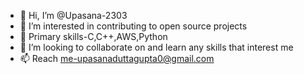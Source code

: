 - 👋 Hi, I’m @Upasana-2303
- 👀 I’m interested in contributing to open source projects
- 🌱 Primary skills-C,C++,AWS,Python
- 💞️ I’m looking to collaborate on and learn any skills that interest me
- 📫 Reach me-upasanaduttagupta0@gmail.com

<!---
Upasana-2303/Upasana-2303 is a ✨ special ✨ repository because its `README.md` (this file) appears on your GitHub profile.
You can click the Preview link to take a look at your changes.
--->
